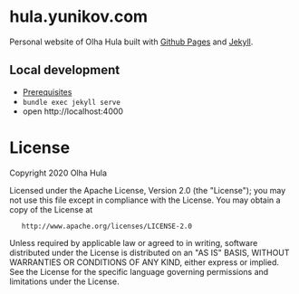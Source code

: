 # hula.yunikov.com

Personal website of Olha Hula built with [Github Pages](https://pages.github.com/) and [Jekyll](http://jekyllrb.com/).

## Local development

- [Prerequisites](https://help.github.com/en/github/working-with-github-pages/testing-your-github-pages-site-locally-with-jekyll)
- `bundle exec jekyll serve`
- open http://localhost:4000


License
=================

   Copyright 2020 Olha Hula

   Licensed under the Apache License, Version 2.0 (the "License");
   you may not use this file except in compliance with the License.
   You may obtain a copy of the License at

       http://www.apache.org/licenses/LICENSE-2.0

   Unless required by applicable law or agreed to in writing, software
   distributed under the License is distributed on an "AS IS" BASIS,
   WITHOUT WARRANTIES OR CONDITIONS OF ANY KIND, either express or implied.
   See the License for the specific language governing permissions and
   limitations under the License.

